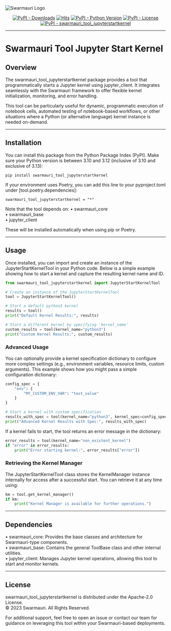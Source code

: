 
<picture>
  <source media="(prefers-color-scheme: dark)"  srcset="https://res.cloudinary.com/dryedzrlo/image/upload/v1757724629/swarmauri_brand_frag_light_mg8cmd.png">
  <source media="(prefers-color-scheme: light)" srcset="https://res.cloudinary.com/dryedzrlo/image/upload/v1757724629/swarmauri_brand_frag_dark_tzjuja.png">
  <!-- Fallback below (see #2) -->
  <img alt="Swarmauri Logo" src="https://res.cloudinary.com/dryedzrlo/image/upload/v1757724629/swarmauri_brand_frag_dark_tzjuja.png">
</picture>

<p align="center">
    <a href="https://pypi.org/project/swarmauri_tool_jupyterstartkernel/">
        <img src="https://img.shields.io/pypi/dm/swarmauri_tool_jupyterstartkernel" alt="PyPI - Downloads"/></a>
    <a href="https://hits.sh/github.com/swarmauri/swarmauri-sdk/tree/master/pkgs/community/swarmauri_tool_jupyterstartkernel/">
        <img alt="Hits" src="https://hits.sh/github.com/swarmauri/swarmauri-sdk/tree/master/pkgs/community/swarmauri_tool_jupyterstartkernel.svg"/></a>
    <a href="https://pypi.org/project/swarmauri_tool_jupyterstartkernel/">
        <img src="https://img.shields.io/pypi/pyversions/swarmauri_tool_jupyterstartkernel" alt="PyPI - Python Version"/></a>
    <a href="https://pypi.org/project/swarmauri_tool_jupyterstartkernel/">
        <img src="https://img.shields.io/pypi/l/swarmauri_tool_jupyterstartkernel" alt="PyPI - License"/></a>
    <a href="https://pypi.org/project/swarmauri_tool_jupyterstartkernel/">
        <img src="https://img.shields.io/pypi/v/swarmauri_tool_jupyterstartkernel?label=swarmauri_tool_jupyterstartkernel&color=green" alt="PyPI - swarmauri_tool_jupyterstartkernel"/></a>
</p>

---

# Swarmauri Tool Jupyter Start Kernel

## Overview
The swarmauri_tool_jupyterstartkernel package provides a tool that programmatically starts a Jupyter kernel using jupyter_client. It integrates seamlessly with the Swarmauri framework to offer flexible kernel initialization, monitoring, and error handling.

This tool can be particularly useful for dynamic, programmatic execution of notebook cells, automated testing of notebook-based workflows, or other situations where a Python (or alternative language) kernel instance is needed on-demand.

---

## Installation
You can install this package from the Python Package Index (PyPI). Make sure your Python version is between 3.10 and 3.12 (inclusive of 3.10 and exclusive of 3.13):

    pip install swarmauri_tool_jupyterstartkernel

If your environment uses Poetry, you can add this line to your pyproject.toml under [tool.poetry.dependencies]:

    swarmauri_tool_jupyterstartkernel = "*"

Note that the tool depends on:
• swarmauri_core  
• swarmauri_base  
• jupyter_client  

These will be installed automatically when using pip or Poetry.

---

## Usage
Once installed, you can import and create an instance of the JupyterStartKernelTool in your Python code. Below is a simple example showing how to start a kernel and capture the resulting kernel name and ID.

```python
from swarmauri_tool_jupyterstartkernel import JupyterStartKernelTool

# Create an instance of the JupyterStartKernelTool
tool = JupyterStartKernelTool()

# Start a default python3 kernel
results = tool()
print("Default Kernel Results:", results)

# Start a different kernel by specifying 'kernel_name'
custom_results = tool(kernel_name="python3")
print("Custom Kernel Results:", custom_results)
```

### Advanced Usage
You can optionally provide a kernel specification dictionary to configure more complex settings (e.g., environment variables, resource limits, custom arguments). This example shows how you might pass a simple configuration dictionary:

```python
config_spec = {
    "env": {
        "MY_CUSTOM_ENV_VAR": "test_value"
    }
}

# Start a kernel with custom specification
results_with_spec = tool(kernel_name="python3", kernel_spec=config_spec)
print("Advanced Kernel Results with Spec:", results_with_spec)
```

If a kernel fails to start, the tool returns an error message in the dictionary:

```python
error_results = tool(kernel_name="non_existent_kernel")
if "error" in error_results:
    print("Error starting kernel:", error_results["error"])
```

### Retrieving the Kernel Manager
The JupyterStartKernelTool class stores the KernelManager instance internally for access after a successful start. You can retrieve it at any time using:

```python
km = tool.get_kernel_manager()
if km:
    print("Kernel Manager is available for further operations.")
```

---

## Dependencies
• swarmauri_core: Provides the base classes and architecture for Swarmauri-type components.  
• swarmauri_base: Contains the general ToolBase class and other internal utilities.  
• jupyter_client: Manages Jupyter kernel operations, allowing this tool to start and monitor kernels.  

---

## License
swarmauri_tool_jupyterstartkernel is distributed under the Apache-2.0 License.  
© 2023 Swarmauri. All Rights Reserved.

For additional support, feel free to open an issue or contact our team for guidance on leveraging this tool within your Swarmauri-based deployments.
